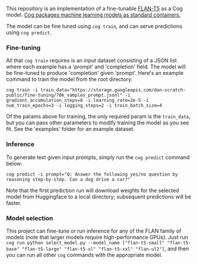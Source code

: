 This repository is an implementation of a fine-tunable [FLAN-T5](https://huggingface.co/docs/transformers/model_doc/flan-t5) as a Cog model. [Cog packages machine learning models as standard containers.](https://github.com/replicate/cog)

The model can be fine tuned using `cog train`, and can serve predictions using `cog predict`. 

### Fine-tuning

All that `cog train` requires is an input dataset consisting of a JSON list where each example has a 'prompt' and 'completion' field. The model will be fine-tuned to produce 'completion' given 'prompt'. Here's an example command to train the model from the root directory:

```
cog train -i train_data="https://storage.googleapis.com/dan-scratch-public/fine-tuning/70k_samples_prompt.jsonl" -i gradient_accumulation_steps=8 -i learning_rate=2e-5 -i num_train_epochs=3 -i logging_steps=2 -i train_batch_size=4
```

Of the params above for training, the only required param is the `train_data`, but you can pass other parameters to modify training the model as you see fit. See the 'examples' folder for an example dataset.

### Inference

To generate text given input prompts, simply run the `cog predict` command below:
```
cog predict -i prompt="Q: Answer the following yes/no question by reasoning step-by-step. Can a dog drive a car?"
```

Note that the first prediction run will download weights for the selected model from Huggingface to a local directory; subsequent predictions will be faster. 

### Model selection

This project can fine-tune or run inference for any of the FLAN family of models (note that larger models require high-performance GPUs). Just run `cog run python select_model.py --model_name ["flan-t5-small" "flan-t5-base" "flan-t5-large" "flan-t5-xl" "flan-t5-xxl" "flan-ul2"]`, and then you can run all other `cog` commands with the appropriate model. 
